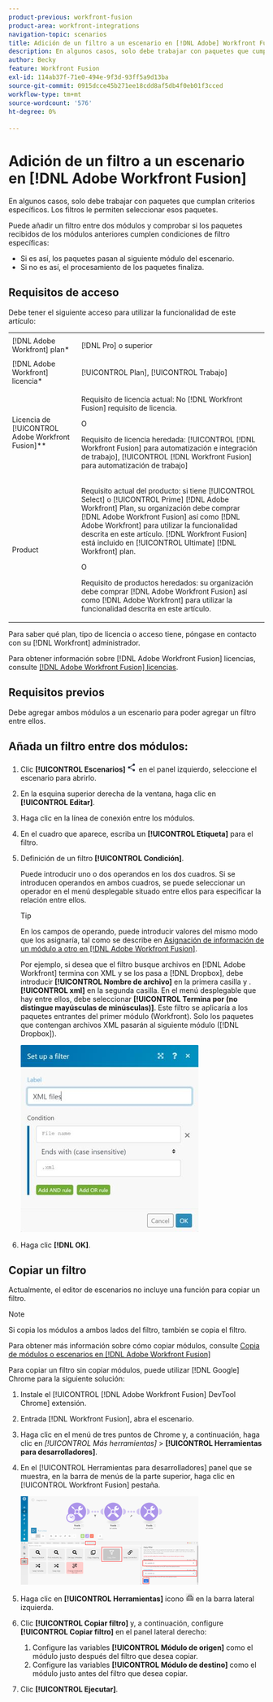 ```yaml
---
product-previous: workfront-fusion
product-area: workfront-integrations
navigation-topic: scenarios
title: Adición de un filtro a un escenario en [!DNL Adobe] Workfront Fusion
description: En algunos casos, solo debe trabajar con paquetes que cumplan criterios específicos. Los filtros le permiten seleccionar esos paquetes.
author: Becky
feature: Workfront Fusion
exl-id: 114ab37f-71e0-494e-9f3d-93ff5a9d13ba
source-git-commit: 0915dcce45b271ee18cdd8af5db4f0eb01f3cced
workflow-type: tm+mt
source-wordcount: '576'
ht-degree: 0%

---
```


# Adición de un filtro a un escenario en [!DNL Adobe Workfront Fusion]

En algunos casos, solo debe trabajar con paquetes que cumplan criterios específicos. Los filtros le permiten seleccionar esos paquetes.

<!--

For example, you could create a scenario with the [!UICONTROL Watch records] trigger for [!DNL Salesforce] to capture only records containing a specific word written by a specific author.

-->

Puede añadir un filtro entre dos módulos y comprobar si los paquetes recibidos de los módulos anteriores cumplen condiciones de filtro específicas:

* Si es así, los paquetes pasan al siguiente módulo del escenario.
* Si no es así, el procesamiento de los paquetes finaliza.

## Requisitos de acceso

Debe tener el siguiente acceso para utilizar la funcionalidad de este artículo:

<table style="table-layout:auto">
 <col> 
 <col> 
 <tbody> 
  <tr> 
    <td role="rowheader">[!DNL Adobe Workfront] plan*</td> 
   <td> <p>[!DNL Pro] o superior</p> </td> 
  </tr> 
  <tr data-mc-conditions=""> 
   <td role="rowheader">[!DNL Adobe Workfront] licencia*</td> 
   <td> <p>[!UICONTROL Plan], [!UICONTROL Trabajo]</p> </td> 
  </tr> 
  <tr> 
   <td role="rowheader">Licencia de [!UICONTROL Adobe Workfront Fusion]**</td> 
  <td>
   <p>Requisito de licencia actual: No [!DNL Workfront Fusion] requisito de licencia.</p>
   <p>O</p>
   <p>Requisito de licencia heredada: [!UICONTROL [!DNL Workfront Fusion] para automatización e integración de trabajo], [!UICONTROL [!DNL Workfront Fusion] para automatización de trabajo]</p>
   </td>    </tr> 
  </tr> 
  <tr> 
   <td role="rowheader">Product</td> 
   <td>
   <p>Requisito actual del producto: si tiene [!UICONTROL Select] o [!UICONTROL Prime] [!DNL Adobe Workfront] Plan, su organización debe comprar [!DNL Adobe Workfront Fusion] así como [!DNL Adobe Workfront] para utilizar la funcionalidad descrita en este artículo. [!DNL Workfront Fusion] está incluido en [!UICONTROL Ultimate] [!DNL Workfront] plan.</p>
   <p>O</p>
   <p>Requisito de productos heredados: su organización debe comprar [!DNL Adobe Workfront Fusion] así como [!DNL Adobe Workfront] para utilizar la funcionalidad descrita en este artículo.</p>
   </td> 
  </tr> 
 </tbody> 
</table>

Para saber qué plan, tipo de licencia o acceso tiene, póngase en contacto con su [!DNL Workfront] administrador.

Para obtener información sobre [!DNL Adobe Workfront Fusion] licencias, consulte [[!DNL Adobe Workfront Fusion] licencias](../../workfront-fusion/get-started/license-automation-vs-integration.md).

## Requisitos previos

Debe agregar ambos módulos a un escenario para poder agregar un filtro entre ellos.

## Añada un filtro entre dos módulos:

1. Clic **[!UICONTROL Escenarios]** ![](assets/scenarios-icon.png) en el panel izquierdo, seleccione el escenario para abrirlo.
1. En la esquina superior derecha de la ventana, haga clic en **[!UICONTROL Editar]**.
1. Haga clic en la línea de conexión entre los módulos.
1. En el cuadro que aparece, escriba un **[!UICONTROL Etiqueta]** para el filtro.
1. Definición de un filtro **[!UICONTROL Condición]**.

   Puede introducir uno o dos operandos en los dos cuadros. Si se introducen operandos en ambos cuadros, se puede seleccionar un operador en el menú desplegable situado entre ellos para especificar la relación entre ellos.

   >[!TIP]
   >
   >En los campos de operando, puede introducir valores del mismo modo que los asignaría, tal como se describe en [Asignación de información de un módulo a otro en [!DNL Adobe Workfront Fusion]](../../workfront-fusion/mapping/map-information-between-modules.md).

   Por ejemplo, si desea que el filtro busque archivos en [!DNL Adobe Workfront] termina con XML y se los pasa a [!DNL Dropbox], debe introducir **[!UICONTROL Nombre de archivo]** en la primera casilla y .**[!UICONTROL xml]** en la segunda casilla. En el menú desplegable que hay entre ellos, debe seleccionar **[!UICONTROL Termina por (no distingue mayúsculas de minúsculas)]**. Este filtro se aplicaría a los paquetes entrantes del primer módulo (Workfront). Solo los paquetes que contengan archivos XML pasarán al siguiente módulo ([!DNL Dropbox]).

   ![](assets/set-up-filter-box-350x368.jpg)

1. Haga clic **[!DNL OK]**.

## Copiar un filtro

Actualmente, el editor de escenarios no incluye una función para copiar un filtro.

>[!NOTE]
>
>Si copia los módulos a ambos lados del filtro, también se copia el filtro.
>
>Para obtener más información sobre cómo copiar módulos, consulte [Copia de módulos o escenarios en [!DNL Adobe Workfront Fusion]](../../workfront-fusion/scenarios/copy-modules-or-scenarios.md)

Para copiar un filtro sin copiar módulos, puede utilizar [!DNL Google] Chrome para la siguiente solución:

1. Instale el [!UICONTROL [!DNL Adobe Workfront Fusion] DevTool Chrome] extensión.
1. Entrada [!DNL Workfront Fusion], abra el escenario.
1. Haga clic en el menú de tres puntos de Chrome y, a continuación, haga clic en **[!UICONTROL Más herramientas*]* > **[!UICONTROL Herramientas para desarrolladores]**.

1. En el [!UICONTROL Herramientas para desarrolladores] panel que se muestra, en la barra de menús de la parte superior, haga clic en [!UICONTROL Workfront Fusion] pestaña.

   ![](assets/copy-a-filter-350x174.png)

1. Haga clic en **[!UICONTROL Herramientas]** icono ![](assets/devtools-tools-icon.png) en la barra lateral izquierda.

1. Clic **[!UICONTROL Copiar filtro]** y, a continuación, configure **[!UICONTROL Copiar filtro]** en el panel lateral derecho:

   1. Configure las variables **[!UICONTROL Módulo de origen]** como el módulo justo después del filtro que desea copiar.
   1. Configure las variables **[!UICONTROL Módulo de destino]** como el módulo justo antes del filtro que desea copiar.

1. Clic **[!UICONTROL Ejecutar]**.
